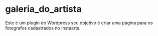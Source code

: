 # galeria_do_artista

Este é um plugin do Wordpress seu objetivo é criar uma página para os fotografos cadastrados no Instaarts. 